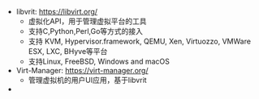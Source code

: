 - libvrit: https://libvirt.org/
  - 虚拟化API，用于管理虚拟平台的工具
  - 支持C,Python,Perl,Go等方式的接入
  - 支持 KVM, Hypervisor.framework, QEMU, Xen, Virtuozzo, VMWare ESX, LXC, BHyve等平台
  - 支持Linux, FreeBSD, Windows and macOS
- Virt-Manager: https://virt-manager.org/
  - 管理虚拟机的用户UI应用，基于libvrit
- 